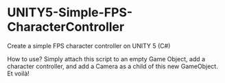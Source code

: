 # UNITY5-Simple-FPS-CharacterController
Create a simple FPS character controller on UNITY 5 (C#)

How to use? Simply attach this script to an empty Game Object, add a character controller, and add a Camera as a child of this new GameObject. Et voilà!
